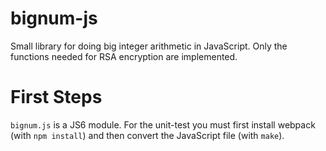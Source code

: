 # bignum-js

Small library for doing big integer arithmetic in JavaScript. Only the functions needed for RSA
encryption are implemented.

# First Steps

`bignum.js` is a JS6 module. For the unit-test you must first install webpack (with `npm install`)
and then convert the JavaScript file (with `make`).
